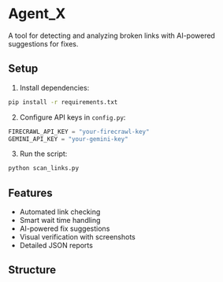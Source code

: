 # Agent_X

A tool for detecting and analyzing broken links with AI-powered suggestions for fixes.

## Setup

1. Install dependencies:
```bash
pip install -r requirements.txt
```

2. Configure API keys in `config.py`:
```python
FIRECRAWL_API_KEY = "your-firecrawl-key"
GEMINI_API_KEY = "your-gemini-key"
```

3. Run the script:
```bash
python scan_links.py
```

## Features
- Automated link checking
- Smart wait time handling
- AI-powered fix suggestions
- Visual verification with screenshots
- Detailed JSON reports

## Structure